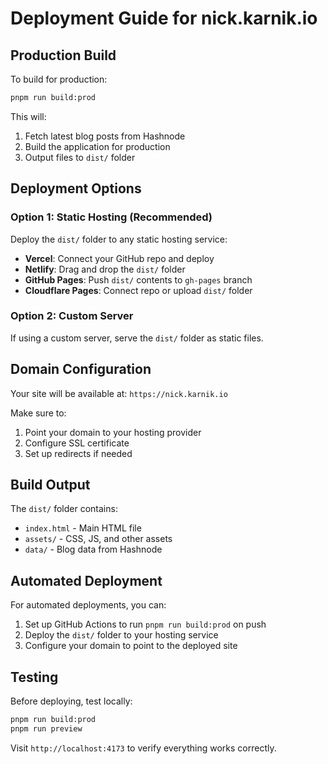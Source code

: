 # Deployment Guide for nick.karnik.io

## Production Build

To build for production:

```bash
pnpm run build:prod
```

This will:

1. Fetch latest blog posts from Hashnode
2. Build the application for production
3. Output files to `dist/` folder

## Deployment Options

### Option 1: Static Hosting (Recommended)

Deploy the `dist/` folder to any static hosting service:

- **Vercel**: Connect your GitHub repo and deploy
- **Netlify**: Drag and drop the `dist/` folder
- **GitHub Pages**: Push `dist/` contents to `gh-pages` branch
- **Cloudflare Pages**: Connect repo or upload `dist/` folder

### Option 2: Custom Server

If using a custom server, serve the `dist/` folder as static files.

## Domain Configuration

Your site will be available at: `https://nick.karnik.io`

Make sure to:

1. Point your domain to your hosting provider
2. Configure SSL certificate
3. Set up redirects if needed

## Build Output

The `dist/` folder contains:

- `index.html` - Main HTML file
- `assets/` - CSS, JS, and other assets
- `data/` - Blog data from Hashnode

## Automated Deployment

For automated deployments, you can:

1. Set up GitHub Actions to run `pnpm run build:prod` on push
2. Deploy the `dist/` folder to your hosting service
3. Configure your domain to point to the deployed site

## Testing

Before deploying, test locally:

```bash
pnpm run build:prod
pnpm run preview
```

Visit `http://localhost:4173` to verify everything works correctly.
